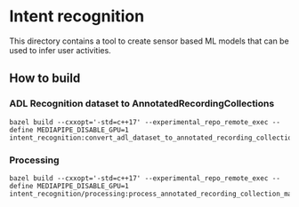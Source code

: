 # Intent recognition

This directory contains a tool to create sensor based ML models that can be used
to infer user activities.

## How to build
### ADL Recognition dataset to AnnotatedRecordingCollections
```
bazel build --cxxopt='-std=c++17' --experimental_repo_remote_exec --define MEDIAPIPE_DISABLE_GPU=1 intent_recognition:convert_adl_dataset_to_annotated_recording_collection
```

### Processing
```
bazel build --cxxopt='-std=c++17' --experimental_repo_remote_exec --define MEDIAPIPE_DISABLE_GPU=1 intent_recognition/processing:process_annotated_recording_collection_main
```
